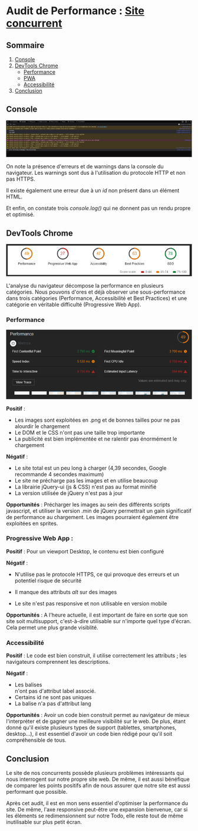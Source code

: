 # Audit de Performance : [Site concurrent](http://todolistme.net/)

## Sommaire

1. [Console](#console)
2. [DevTools Chrome](#devTools)
  	* [Performance](#subPerformance)
  	* [PWA](#subPWA)
  	* [Accessibilité](#subAccess)
3. [Conclusion](#conclusion)

## Console <a name="console"></a>

![alt Image de la console](img/auditConsole.png)

On note la présence d'erreurs et de warnings dans la console du navigateur. Les warnings sont dus à l'utilisation du protocole HTTP et non pas HTTPS.

Il existe également une erreur due à un *id* non présent dans un élément HTML.

Et enfin, on constate trois *console.log()* qui ne donnent pas un rendu propre et optimisé.

## DevTools Chrome <a name="devTools"></a>

![alt Visuel de l'onglet audit de la console de Chrome](img/auditDevTools.png)

L'analyse du navigateur décompose la performance en plusieurs catégories. Nous pouvons d'ores et déjà observer une sous-performance dans trois catégories (Performance, Accessibilité et Best Practices) et une catégorie en véritable difficulté (Progressive Web App).

### Performance <a name="subPerformance"></a>

![alt Screenshot de la performance](img/auditPerformance.png)

__Positif__ : 

* Les images sont exploitées en .png et de bonnes tailles pour ne pas alourdir le chargement
* Le DOM et le CSS n'ont pas une taille trop importante
* La publicité est bien implémentée et ne ralentir pas énormément le chargement

__Négatif__ : 
* Le site total est un peu long à charger (4,39 secondes, Google recommande 4 secondes maximum)
* Le site ne précharge pas les images et en utilise beaucoup
* La librairie jQuery-ui (js  & CSS) n'est pas au format minifié
* La version utilisée de jQuery n'est pas à jour

__Opportunités__ : Précharger les images au sein des différents scripts javascript, et utiliser la version .min de jQuery permettrait un gain significatif de performance au chargement. Les images pourraient également être exploitées en sprites.

### Progressive Web App : <a name="subPWA"></a>

__Positif__ : Pour un viewport Desktop, le contenu est bien configuré

__Négatif__ : 

* N'utilise pas le protocole HTTPS, ce qui provoque des erreurs et un potentiel risque de sécurité

* Il manque des attributs *alt* sur des images

* Le site n'est pas responsive et non utilisable en version mobile

__Opportunités__ : A l'heure actuelle, il est important de faire en sorte que son site soit multisupport, c'est-à-dire utilisable sur n'importe quel type d'écran. Cela permet une plus grande visiblité.

### Accessibilité <a name="subAccess"></a>

__Positif__ : Le code est bien construit, il utilise correctement les attributs ; les navigateurs comprennent les descriptions.

__Négatif__ : 
* Les balises <form></form> n'ont pas d'attribut label associé.
* Certains id ne sont pas uniques
* La balise <html></html> n'a pas d'attribut lang

__Opportunités__ : Avoir un code bien construit permet au navigateur de mieux l'interpréter et de gagner une meilleure visibilité sur le web. De plus, étant donné qu'il existe plusieurs types de support (tablettes, smartphones, desktop...), il est essentiel d'avoir un code bien rédigé pour qu'il soit compréhensible de tous.

## Conclusion <a name="conclusion"></a>
Le site de nos concurrents possède plusieurs problèmes intéressants qui nous interrogent sur notre propre site web. De même, il est aussi bénéfique de comparer les points positifs afin de nous assurer que notre site est aussi performant que possible.

Après cet audit, il est en mon sens essentiel d'optimiser la performance du site. De même, l'axe responsive peut-être une expansion bienvenue, car si les éléments se redimensionnent sur notre Todo, elle reste tout de même inutilisable sur plus petit écran. 
